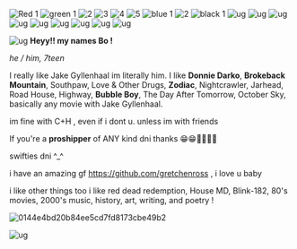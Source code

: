 ![Red 1](https://files.catbox.moe/oikfl4.gif) ![green 1](https://files.catbox.moe/37ur9r.png) ![2](https://files.catbox.moe/jco0if.png) ![3](https://files.catbox.moe/9s6r6c.png) ![4](https://files.catbox.moe/30lxwy.png) ![5](https://files.catbox.moe/dklyx3.gif) ![blue 1](https://files.catbox.moe/68pu6n.gif) ![2](https://files.catbox.moe/fi8wxy.gif) ![black 1](https://files.catbox.moe/ibx91k.gif)  ![ug](https://blinkies.cafe/b/blinkiesCafe-Xo.gif) ![ug](https://blinkies.cafe/b/display/0029-pinksparkle.gif) ![ug](https://64.media.tumblr.com/73f76ebb028dfd53e9e30ae87470cf34/72e2590fb9e2f26c-4c/s250x400/889622b7b71554e58367fc054a8ce29f51efe5ee.gifv) ![ug](https://64.media.tumblr.com/550264c4b2beacc6a904c1cc030fe4e7/72e2590fb9e2f26c-c4/s250x400/2ac828faba698504e5e8d6345f8134d2c829180e.webp) ![ug](https://64.media.tumblr.com/f5eb77aee6b1463234648f28320251c8/53b28a880a29cd42-e9/s250x400/c81bcd68576bd4e4a1109cb26e601be520df58a5.gifv) ![ug](https://64.media.tumblr.com/71eea414276aa10c44777d013893293c/aa6ad8b984475c27-d0/s250x400/aae805ca82b5476abf2fe8c5f15fb0f409492d1f.gifv) ![ug](https://64.media.tumblr.com/7f418b5d2aee1514d5c0f5a6e6d5acfa/c35b95fb69cd6ee2-29/s250x400/2e45dd673ea74bf4e72e570de6fa7c691a131f75.gifv) ![ug]( https://blinkies.cafe/b/blinkiesCafe-Kl.gif) ![ug](https://64.media.tumblr.com/3d07a0c5bf0ea7c5f59fd161e25091b2/643588473abebf49-0c/s250x400/00ca90fa4b3527918df1861cc4e2150aeb9e61d9.gifv)

![ug](https://files.catbox.moe/6ralv9.png) 
**Heyy!! my names Bo !**

*he / him, 7teen*

I really like Jake Gyllenhaal im literally him. I like **Donnie Darko**, **Brokeback Mountain**, Southpaw, Love & Other Drugs, **Zodiac**, Nightcrawler, Jarhead, Road House, Highway, **Bubble Boy**, The Day After Tomorrow, October Sky, basically any movie with Jake Gyllenhaal.

im fine with C+H , even if i dont u. unless im with friends

If you're a **proshipper** of ANY kind dni thanks 😁😁💖💖💖💖

swifties dni ^_^

i have an amazing gf https://github.com/gretchenross , i love u baby

i like other things too i like red dead redemption, House MD, Blink-182, 80's movies, 2000's music, history, art, writing, and poetry !



![0144e4bd20b84ee5cd7fd8173cbe49b2](https://github.com/user-attachments/assets/ef002cca-0dad-4ba8-84da-5e690516f3be)



![ug](https://files.catbox.moe/w9qkji.png)







